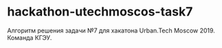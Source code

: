 # hackathon-utechmoscos-task7
Алгоритм решения задачи №7 для хакатона Urban.Tech Moscow 2019. Команда КГЭУ.
